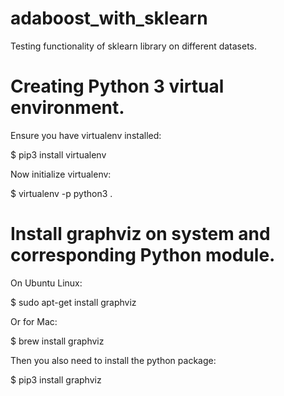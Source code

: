 # adaboost_with_sklearn
Testing functionality of sklearn library on different datasets.

# Creating Python 3 virtual environment.

Ensure you have virtualenv installed:

$ pip3 install virtualenv

Now initialize virtualenv: 

$ virtualenv -p python3 .

#  Install graphviz on system and corresponding Python module.

On Ubuntu Linux:

$ sudo apt-get install graphviz

Or for Mac:

$ brew install graphviz

Then you also need to install the python package:

$ pip3 install graphviz
